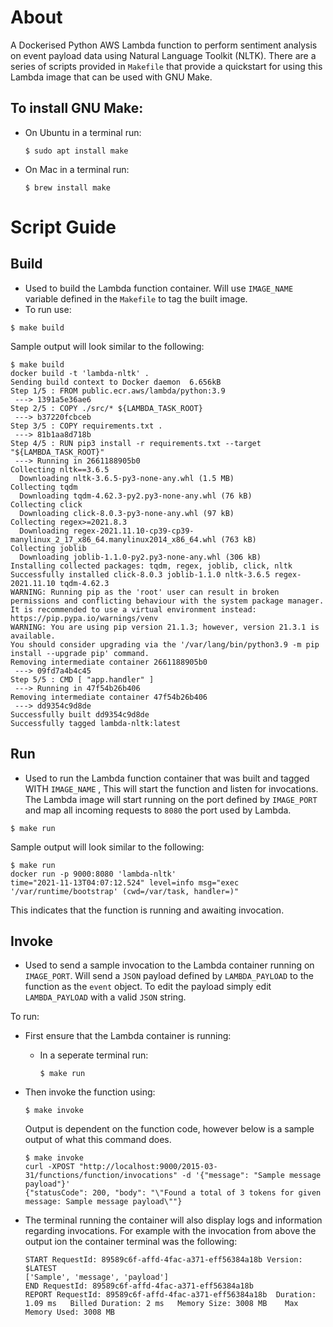 # About
A Dockerised Python AWS Lambda function to perform sentiment analysis on event payload data using Natural Language Toolkit (NLTK). There are a series of scripts provided in `Makefile` that provide a quickstart for using this Lambda image that can be used with GNU Make.

## To install GNU Make:

- On Ubuntu in a terminal run: 
    ```shell
    $ sudo apt install make
    ```

- On Mac in a terminal run:
    ```shell
    $ brew install make
    ```

# Script Guide

## Build
- Used to build the Lambda function container. Will use `IMAGE_NAME` variable defined in the `Makefile` to tag the built image.
- To run use: 
```shell
$ make build
```
Sample output will look similar to the following:
```shell
$ make build
docker build -t 'lambda-nltk' .
Sending build context to Docker daemon  6.656kB
Step 1/5 : FROM public.ecr.aws/lambda/python:3.9
 ---> 1391a5e36ae6
Step 2/5 : COPY ./src/* ${LAMBDA_TASK_ROOT}
 ---> b37220fcbceb
Step 3/5 : COPY requirements.txt .
 ---> 81b1aa8d718b
Step 4/5 : RUN pip3 install -r requirements.txt --target "${LAMBDA_TASK_ROOT}"
 ---> Running in 2661188905b0
Collecting nltk==3.6.5
  Downloading nltk-3.6.5-py3-none-any.whl (1.5 MB)
Collecting tqdm
  Downloading tqdm-4.62.3-py2.py3-none-any.whl (76 kB)
Collecting click
  Downloading click-8.0.3-py3-none-any.whl (97 kB)
Collecting regex>=2021.8.3
  Downloading regex-2021.11.10-cp39-cp39-manylinux_2_17_x86_64.manylinux2014_x86_64.whl (763 kB)
Collecting joblib
  Downloading joblib-1.1.0-py2.py3-none-any.whl (306 kB)
Installing collected packages: tqdm, regex, joblib, click, nltk
Successfully installed click-8.0.3 joblib-1.1.0 nltk-3.6.5 regex-2021.11.10 tqdm-4.62.3
WARNING: Running pip as the 'root' user can result in broken permissions and conflicting behaviour with the system package manager. It is recommended to use a virtual environment instead: https://pip.pypa.io/warnings/venv
WARNING: You are using pip version 21.1.3; however, version 21.3.1 is available.
You should consider upgrading via the '/var/lang/bin/python3.9 -m pip install --upgrade pip' command.
Removing intermediate container 2661188905b0
 ---> 09fd7a4b4c45
Step 5/5 : CMD [ "app.handler" ]
 ---> Running in 47f54b26b406
Removing intermediate container 47f54b26b406
 ---> dd9354c9d8de
Successfully built dd9354c9d8de
Successfully tagged lambda-nltk:latest
```
## Run
- Used to run the Lambda function container that was built and tagged WITH `IMAGE_NAME` , This will start the function and listen for invocations. The Lambda image will start running on the port defined by `IMAGE_PORT` and map all incoming requests to `8080` the port used by Lambda.
```shell
$ make run
```
Sample output will look similar to the following:
```shell
$ make run
docker run -p 9000:8080 'lambda-nltk'
time="2021-11-13T04:07:12.524" level=info msg="exec '/var/runtime/bootstrap' (cwd=/var/task, handler=)"
```
This indicates that the function is running and awaiting invocation.
## Invoke
- Used to send a sample invocation to the Lambda container running on `IMAGE_PORT`. Will send a `JSON` payload defined by `LAMBDA_PAYLOAD` to the function as the `event` object. To edit the payload simply edit `LAMBDA_PAYLOAD` with a valid `JSON` string.

To run:
- First ensure that the Lambda container is running:

    - In a seperate terminal run:
        ```shell
        $ make run
        ```
- Then invoke the function using:
    ```shell
    $ make invoke
    ```
    Output is dependent on the function code, however below is a sample output of what this command does.
    ```shell
    $ make invoke
    curl -XPOST "http://localhost:9000/2015-03-31/functions/function/invocations" -d '{"message": "Sample message payload"}'
    {"statusCode": 200, "body": "\"Found a total of 3 tokens for given message: Sample message payload\""}
    ```
- The terminal running the container will also display logs and information regarding invocations. For example with the invocation from above the output ion the container terminal was the following:
    ```shell
    START RequestId: 89589c6f-affd-4fac-a371-eff56384a18b Version: $LATEST
    ['Sample', 'message', 'payload']
    END RequestId: 89589c6f-affd-4fac-a371-eff56384a18b
    REPORT RequestId: 89589c6f-affd-4fac-a371-eff56384a18b	Duration: 1.09 ms	Billed Duration: 2 ms	Memory Size: 3008 MB	Max Memory Used: 3008 MB
    ```